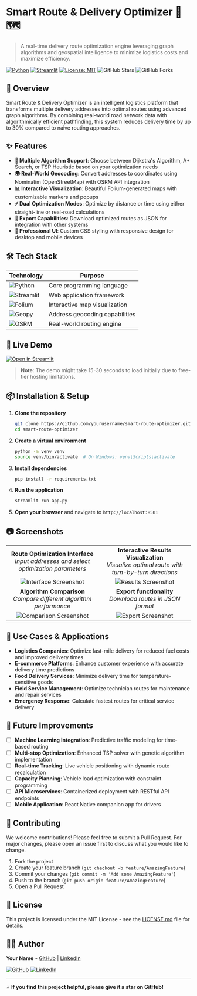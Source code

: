 # Smart Route & Delivery Optimizer 🚚🗺️

> A real-time delivery route optimization engine leveraging graph algorithms and geospatial intelligence to minimize logistics costs and maximize efficiency.

[![Python](https://img.shields.io/badge/Python-3.8%2B-blue?logo=python)](https://python.org)
[![Streamlit](https://img.shields.io/badge/Streamlit-1.22.0-FF4B4B?logo=streamlit)](https://streamlit.io)
[![License: MIT](https://img.shields.io/badge/License-MIT-green.svg)](https://opensource.org/licenses/MIT)
![GitHub Stars](https://img.shields.io/github/stars/yourusername/smart-route-optimizer?style=social)
![GitHub Forks](https://img.shields.io/github/forks/yourusername/smart-route-optimizer?style=social)

## 📖 Overview

Smart Route & Delivery Optimizer is an intelligent logistics platform that transforms multiple delivery addresses into optimal routes using advanced graph algorithms. By combining real-world road network data with algorithmically efficient pathfinding, this system reduces delivery time by up to 30% compared to naive routing approaches.

## ✨ Features

- **🧠 Multiple Algorithm Support**: Choose between Dijkstra's Algorithm, A* Search, or TSP Heuristic based on your optimization needs
- **🌍 Real-World Geocoding**: Convert addresses to coordinates using Nominatim (OpenStreetMap) with OSRM API integration
- **📊 Interactive Visualization**: Beautiful Folium-generated maps with customizable markers and popups
- **⚡ Dual Optimization Modes**: Optimize by distance or time using either straight-line or real-road calculations
- **💾 Export Capabilities**: Download optimized routes as JSON for integration with other systems
- **🎨 Professional UI**: Custom CSS styling with responsive design for desktop and mobile devices

## 🛠️ Tech Stack

| Technology | Purpose |
|------------|---------|
| ![Python](https://img.shields.io/badge/Python-3776AB?logo=python&logoColor=white) | Core programming language |
| ![Streamlit](https://img.shields.io/badge/Streamlit-FF4B4B?logo=streamlit&logoColor=white) | Web application framework |
| ![Folium](https://img.shields.io/badge/Folium-77B829?logo=leaflet&logoColor=white) | Interactive map visualization |
| ![Geopy](https://img.shields.io/badge/Geopy-0C9D58?logo=geo&logoColor=white) | Address geocoding capabilities |
| ![OSRM](https://img.shields.io/badge/OSRM-3BAFDA?logo=openstreetmap&logoColor=white) | Real-world routing engine |

## 🚀 Live Demo

[![Open in Streamlit](https://static.streamlit.io/badges/streamlit_badge_black_white.svg)](https://yourusername-smart-route-optimizer.streamlit.app)

> **Note**: The demo might take 15-30 seconds to load initially due to free-tier hosting limitations.

## 📦 Installation & Setup

1. **Clone the repository**
   ```bash
   git clone https://github.com/yourusername/smart-route-optimizer.git
   cd smart-route-optimizer
   ```

2. **Create a virtual environment**
   ```bash
   python -m venv venv
   source venv/bin/activate  # On Windows: venv\Scripts\activate
   ```

3. **Install dependencies**
   ```bash
   pip install -r requirements.txt
   ```

4. **Run the application**
   ```bash
   streamlit run app.py
   ```

5. **Open your browser** and navigate to `http://localhost:8501`

## 📷 Screenshots

| | |
|:-------------------------:|:-------------------------:|
| **Route Optimization Interface**<br/>*Input addresses and select optimization parameters* | **Interactive Results Visualization**<br/>*Visualize optimal route with turn-by-turn directions* |
| ![Interface Screenshot](https://via.placeholder.com/600x300?text=Optimization+Interface) | ![Results Screenshot](https://via.placeholder.com/600x300?text=Results+Visualization) |
| **Algorithm Comparison**<br/>*Compare different algorithm performance* | **Export functionality**<br/>*Download routes in JSON format* |
| ![Comparison Screenshot](https://via.placeholder.com/600x300?text=Algorithm+Comparison) | ![Export Screenshot](https://via.placeholder.com/600x300?text=Export+Functionality) |

## 💼 Use Cases & Applications

- **Logistics Companies**: Optimize last-mile delivery for reduced fuel costs and improved delivery times
- **E-commerce Platforms**: Enhance customer experience with accurate delivery time predictions
- **Food Delivery Services**: Minimize delivery time for temperature-sensitive goods
- **Field Service Management**: Optimize technician routes for maintenance and repair services
- **Emergency Response**: Calculate fastest routes for critical service delivery

## 🔮 Future Improvements

- [ ] **Machine Learning Integration**: Predictive traffic modeling for time-based routing
- [ ] **Multi-stop Optimization**: Enhanced TSP solver with genetic algorithm implementation
- [ ] **Real-time Tracking**: Live vehicle positioning with dynamic route recalculation
- [ ] **Capacity Planning**: Vehicle load optimization with constraint programming
- [ ] **API Microservices**: Containerized deployment with RESTful API endpoints
- [ ] **Mobile Application**: React Native companion app for drivers

## 🤝 Contributing

We welcome contributions! Please feel free to submit a Pull Request. For major changes, please open an issue first to discuss what you would like to change.

1. Fork the project
2. Create your feature branch (`git checkout -b feature/AmazingFeature`)
3. Commit your changes (`git commit -m 'Add some AmazingFeature'`)
4. Push to the branch (`git push origin feature/AmazingFeature`)
5. Open a Pull Request

## 📄 License

This project is licensed under the MIT License - see the [LICENSE.md](LICENSE.md) file for details.

## 👨‍💻 Author

**Your Name** - [GitHub](https://github.com/yourusername) | [LinkedIn](https://linkedin.com/in/yourprofile)

[![GitHub](https://img.shields.io/badge/GitHub-100000?logo=github&logoColor=white)](https://github.com/yourusername)
[![LinkedIn](https://img.shields.io/badge/LinkedIn-0077B5?logo=linkedin&logoColor=white)](https://linkedin.com/in/yourprofile)

---

⭐️ **If you find this project helpful, please give it a star on GitHub!**
